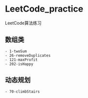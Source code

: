 # LeetCode_practice
LeetCode算法练习
## 数组类
    - 1-twoSum
    - 26-removeDuplicates
    - 121-maxProfit
    - 202-isHappy

## 动态规划
    - 70-climbStairs